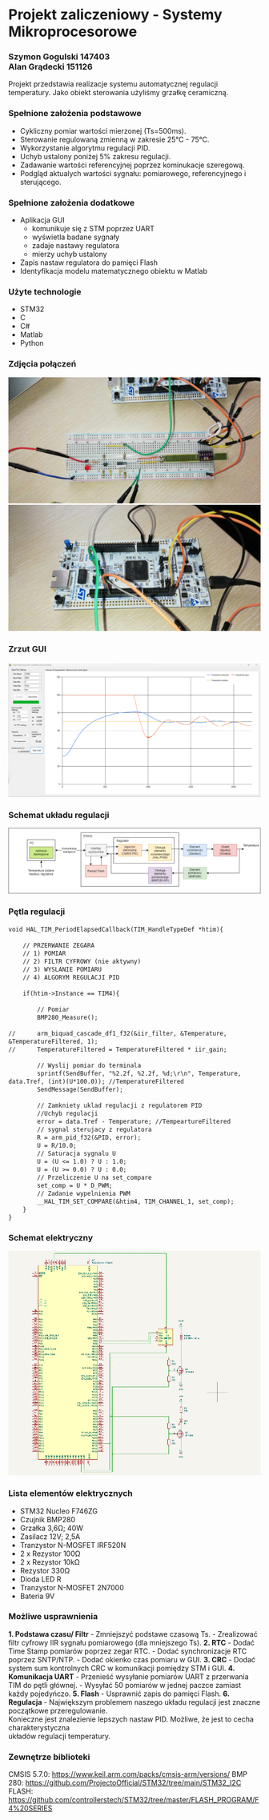 # Projekt zaliczeniowy - Systemy Mikroprocesorowe
### Szymon Gogulski 147403 <br />Alan Grądecki 151126

Projekt przedstawia realizacje systemu automatycznej regulacji temperatury. Jako obiekt 
sterowania użyliśmy grzałkę ceramiczną. 

### Spełnione założenia podstawowe
- Cykliczny pomiar wartości mierzonej (Ts=500ms).
- Sterowanie regulowaną zmienną w zakresie 25°C - 75°C.
- Wykorzystanie algorytmu regulacji PID.
- Uchyb ustalony poniżej 5% zakresu regulacji.
- Zadawanie wartości referencyjnej poprzez kominukacje szeregową.
- Podgląd aktualych wartości sygnału: pomiarowego, referencyjnego i sterującego.

### Spełnione założenia dodatkowe
- Aplikacja GUI
    - komunikuje się z STM poprzez UART
    - wyświetla badane sygnały
    - zadaje nastawy regulatora
    - mierzy uchyb ustalony
- Zapis nastaw regulatora do pamięci Flash
- Identyfikacja modelu matematycznego obiektu w Matlab

### Użyte technologie
- STM32
- C
- C#
- Matlab
- Python

### Zdjęcia połączeń
![1](images/1.jpg)
![2](images/2.jpg)
### Zrzut GUI
![GUI](images/GUI.png)

### Schemat układu regulacji
![SchematUAR](images/schematUAR.png)

### Pętla regulacji
```
void HAL_TIM_PeriodElapsedCallback(TIM_HandleTypeDef *htim){

	// PRZERWANIE ZEGARA
	// 1) POMIAR
	// 2) FILTR CYFROWY (nie aktywny)
	// 3) WYSLANIE POMIARU
	// 4) ALGORYM REGULACJI PID

	if(htim->Instance == TIM4){

		// Pomiar
		BMP280_Measure();

//		arm_biquad_cascade_df1_f32(&iir_filter, &Temperature, &TemperatureFiltered, 1);
//		TemperatureFiltered = TemperatureFiltered * iir_gain;

		// Wyslij pomiar do terminala
		sprintf(SendBuffer, "%2.2f, %2.2f, %d;\r\n", Temperature, data.Tref, (int)(U*100.0)); //TemperatureFiltered
		SendMessage(SendBuffer);

		// Zamkniety uklad regulacji z regulatorem PID
		//Uchyb regulacji
		error = data.Tref - Temperature; //TempeartureFiltered
		// sygnal sterujacy z regulatora
		R = arm_pid_f32(&PID, error);
		U = R/10.0;
		// Saturacja sygnalu U
		U = (U <= 1.0) ? U : 1.0;
		U = (U >= 0.0) ? U : 0.0;
		// Przeliczenie U na set_compare
		set_comp = U * D_PWM;
		// Zadanie wypelnienia PWM
		__HAL_TIM_SET_COMPARE(&htim4, TIM_CHANNEL_1, set_comp);
	}
}
```

### Schemat elektryczny
![SchematElektryczny](images/schematelektryczny.png)

### Lista elementów elektrycznych
- STM32 Nucleo F746ZG
- Czujnik BMP280
- Grzałka 3,6Ω; 40W
- Zasilacz 12V; 2,5A
- Tranzystor N-MOSFET IRF520N
- 2 x Rezystor 100Ω
- 2 x Rezystor 10kΩ
- Rezystor 330Ω
- Dioda LED R
- Tranzystor N-MOSFET 2N7000
- Bateria 9V

### Możliwe usprawnienia
**1. Podstawa czasu/ Filtr**
    - Zmniejszyć podstawe czasową Ts.
    - Zrealizować filtr cyfrowy IIR sygnału pomiarowego (dla mniejszego Ts).
**2. RTC**
    - Dodać Time Stamp pomiarów poprzez zegar RTC.
    - Dodać synchronizacje RTC poprzez SNTP/NTP.
    - Dodać okienko czas pomiaru w GUI.
**3. CRC**
    - Dodać system sum kontrolnych CRC w komunikacji pomiędzy STM i GUI.
**4. Komunikacja UART**
    - Przenieść wysyłanie pomiarów UART z przerwania TIM do pętli głównej.
    - Wysyłać 50 pomiarów w jednej paczce zamiast każdy pojedyńczo.
**5. Flash**
    - Usprawnić zapis do pamięci Flash.
**6. Regulacja**
    - Największym problemem naszego układu regulacji jest znaczne początkowe przeregulowanie. <br/>Konieczne jest znalezienie lepszych nastaw PID. Możliwe, że jest to cecha charakterystyczna <br/> układów regulacji temperatury.
    
### Zewnętrze biblioteki
CMSIS 5.7.0: https://www.keil.arm.com/packs/cmsis-arm/versions/
BMP 280: https://github.com/ProjectoOfficial/STM32/tree/main/STM32_I2C
FLASH: https://github.com/controllerstech/STM32/tree/master/FLASH_PROGRAM/F4%20SERIES


